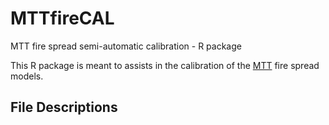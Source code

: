 # MTTfireCAL
MTT fire spread semi-automatic calibration - R package

This R package is meant to assists in the calibration of the [MTT](https://cdnsciencepub.com/doi/abs/10.1139/x02-068) fire spread models.

## File Descriptions
